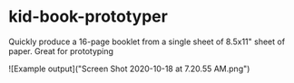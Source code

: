 # kid-book-prototyper
Quickly produce a 16-page booklet from a single sheet of 8.5x11" sheet of paper.  Great for prototyping

![Example output]("Screen Shot 2020-10-18 at 7.20.55 AM.png")
